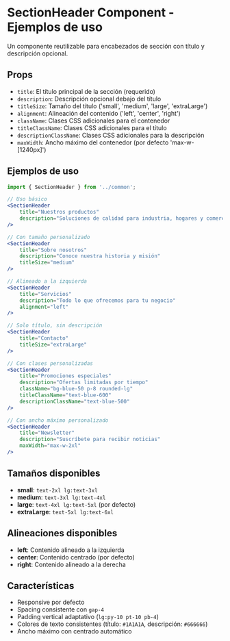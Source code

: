 # SectionHeader Component - Ejemplos de uso

Un componente reutilizable para encabezados de sección con título y descripción opcional.

## Props

- `title`: El título principal de la sección (requerido)
- `description`: Descripción opcional debajo del título
- `titleSize`: Tamaño del título ('small', 'medium', 'large', 'extraLarge')
- `alignment`: Alineación del contenido ('left', 'center', 'right')
- `className`: Clases CSS adicionales para el contenedor
- `titleClassName`: Clases CSS adicionales para el título
- `descriptionClassName`: Clases CSS adicionales para la descripción
- `maxWidth`: Ancho máximo del contenedor (por defecto 'max-w-[1240px]')

## Ejemplos de uso

```jsx
import { SectionHeader } from '../common';

// Uso básico
<SectionHeader 
    title="Nuestros productos"
    description="Soluciones de calidad para industria, hogares y comercios."
/>

// Con tamaño personalizado
<SectionHeader 
    title="Sobre nosotros"
    description="Conoce nuestra historia y misión"
    titleSize="medium"
/>

// Alineado a la izquierda
<SectionHeader 
    title="Servicios"
    description="Todo lo que ofrecemos para tu negocio"
    alignment="left"
/>

// Solo título, sin descripción
<SectionHeader 
    title="Contacto"
    titleSize="extraLarge"
/>

// Con clases personalizadas
<SectionHeader 
    title="Promociones especiales"
    description="Ofertas limitadas por tiempo"
    className="bg-blue-50 p-8 rounded-lg"
    titleClassName="text-blue-600"
    descriptionClassName="text-blue-500"
/>

// Con ancho máximo personalizado
<SectionHeader 
    title="Newsletter"
    description="Suscríbete para recibir noticias"
    maxWidth="max-w-2xl"
/>
```

## Tamaños disponibles

- **small**: `text-2xl lg:text-3xl`
- **medium**: `text-3xl lg:text-4xl`
- **large**: `text-4xl lg:text-5xl` (por defecto)
- **extraLarge**: `text-5xl lg:text-6xl`

## Alineaciones disponibles

- **left**: Contenido alineado a la izquierda
- **center**: Contenido centrado (por defecto)
- **right**: Contenido alineado a la derecha

## Características

- Responsive por defecto
- Spacing consistente con `gap-4`
- Padding vertical adaptativo (`lg:py-10 pt-10 pb-4`)
- Colores de texto consistentes (título: `#1A1A1A`, descripción: `#666666`)
- Ancho máximo con centrado automático
